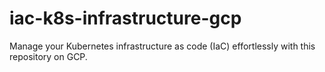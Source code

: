 # iac-k8s-infrastructure-gcp
Manage your Kubernetes infrastructure as code (IaC) effortlessly with this repository on GCP.
